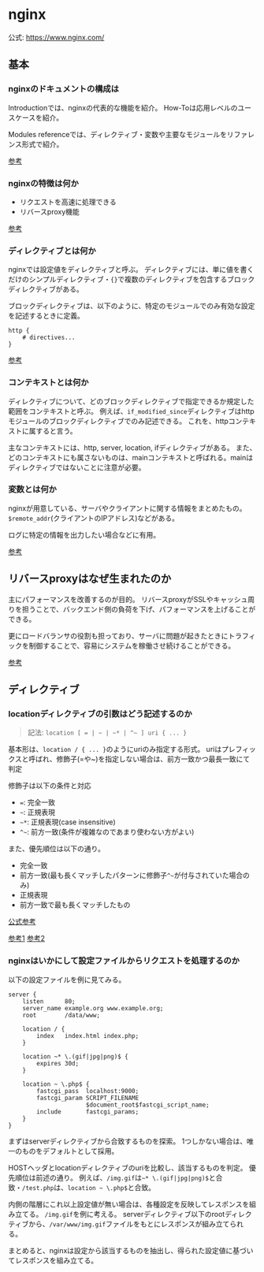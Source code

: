 # nginx

公式: https://www.nginx.com/

## 基本

### nginxのドキュメントの構成は

Introductionでは、nginxの代表的な機能を紹介。
How-Toは応用レベルのユースケースを紹介。

Modules referenceでは、ディレクティブ・変数や主要なモジュールをリファレンス形式で紹介。

[参考](http://nginx.org/en/docs/)

### nginxの特徴は何か

* リクエストを高速に処理できる
* リバースproxy機能

[参考](https://www.nginx.com/resources/glossary/nginx/)

### ディレクティブとは何か

nginxでは設定値をディレクティブと呼ぶ。
ディレクティブには、単に値を書くだけのシンプルディレクティブ・`{}`で複数のディレクティブを包含するブロックディレクティブがある。

ブロックディレクティブは、以下のように、特定のモジュールでのみ有効な設定を記述するときに定義。

```nginx
http {
    # directives...
}
```

[参考](http://nginx.org/en/docs/beginners_guide.html)

### コンテキストとは何か

ディレクティブについて、どのブロックディレクティブで指定できるか規定した範囲をコンテキストと呼ぶ。
例えば、`if_modified_since`ディレクティブはhttpモジュールのブロックディレクティブでのみ記述できる。
これを、httpコンテキストに属すると言う。

主なコンテキストには、http, server, location, ifディレクティブがある。
また、どのコンテキストにも属さないものは、mainコンテキストと呼ばれる。mainはディレクティブではないことに注意が必要。

### 変数とは何か

nginxが用意している、サーバやクライアントに関する情報をまとめたもの。
`$remote_addr`(クライアントのIPアドレス)などがある。

ログに特定の情報を出力したい場合などに有用。

[参考](http://nginx.org/en/docs/varindex.html)

## リバースproxyはなぜ生まれたのか

主にパフォーマンスを改善するのが目的。
リバースproxyがSSLやキャッシュ周りを担うことで、バックエンド側の負荷を下げ、パフォーマンスを上げることができる。

更にロードバランサの役割も担っており、サーバに問題が起きたときにトラフィックを制御することで、容易にシステムを稼働させ続けることができる。

[参考](https://www.nginx.com/resources/glossary/reverse-proxy-server/)

## ディレクティブ

### locationディレクティブの引数はどう記述するのか

> 記法: `location [ = | ~ | ~* | ^~ ] uri { ... }`

基本形は、`location / { ... }`のようにuriのみ指定する形式。
uriはプレフィックスと呼ばれ、修飾子(=や~)を指定しない場合は、前方一致かつ最長一致にて判定

修飾子は以下の条件と対応

* `=`: 完全一致
* `~`: 正規表現
* `~*`: 正規表現(case insensitive)
* `^~`: 前方一致(条件が複雑なのであまり使わない方がよい)

また、優先順位は以下の通り。

* 完全一致
* 前方一致(最も長くマッチしたパターンに修飾子`^~`が付与されていた場合のみ)
* 正規表現
* 前方一致で最も長くマッチしたもの

[公式参考](http://nginx.org/en/docs/http/ngx_http_core_module.html#location)

[参考1](https://muziyoshiz.hatenablog.com/entry/2019/06/30/203903)
[参考2](https://www.keycdn.com/support/nginx-location-directive)

### nginxはいかにして設定ファイルからリクエストを処理するのか

以下の設定ファイルを例に見てみる。

```
server {
    listen      80;
    server_name example.org www.example.org;
    root        /data/www;

    location / {
        index   index.html index.php;
    }

    location ~* \.(gif|jpg|png)$ {
        expires 30d;
    }

    location ~ \.php$ {
        fastcgi_pass  localhost:9000;
        fastcgi_param SCRIPT_FILENAME
                      $document_root$fastcgi_script_name;
        include       fastcgi_params;
    }
}
```

まずはserverディレクティブから合致するものを探索。
1つしかない場合は、唯一のものをデフォルトとして採用。

HOSTヘッダとlocationディレクティブのuriを比較し、該当するものを判定。
優先順位は前述の通り。
例えば、`/img.gif`は`~* \.(gif|jpg|png)$`と合致・`/test.php`は、`location ~ \.php$`と合致。

内側の階層にこれ以上設定値が無い場合は、各種設定を反映してレスポンスを組み立てる。
`/img.gif`を例に考える。
serverディレクティブ以下のrootディレクティブから、`/var/www/img.gif`ファイルをもとにレスポンスが組み立てられる。

まとめると、nginxは設定から該当するものを抽出し、得られた設定値に基づいてレスポンスを組み立てる。
